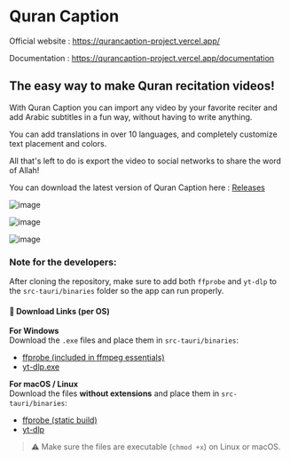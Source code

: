 # Quran Caption

Official website : https://qurancaption-project.vercel.app/

Documentation : https://qurancaption-project.vercel.app/documentation

## The easy way to make Quran recitation videos!

With Quran Caption you can import any video by your favorite reciter and add Arabic subtitles in a fun way, without having to write anything.

You can add translations in over 10 languages, and completely customize text placement and colors.

All that's left to do is export the video to social networks to share the word of Allah!

You can download the latest version of Quran Caption here : [Releases](https://github.com/zonetecde/QuranCaption-2/releases/latest)

![image](https://github.com/zonetecde/QuranCaption-2/assets/56195432/f9b005ea-fc50-45cf-8ecd-95f33a1aacfc)

![image](https://github.com/zonetecde/QuranCaption-2/assets/56195432/5924c052-4266-4b07-8229-b39d17446d25)

![image](https://github.com/zonetecde/QuranCaption-2/assets/56195432/1d51e292-e97f-4816-b497-4242ba153909)

### Note for the developers:

After cloning the repository, make sure to add both `ffprobe` and `yt-dlp` to the `src-tauri/binaries` folder so the app can run properly.

#### 🔧 Download Links (per OS)

**For Windows**  
Download the `.exe` files and place them in `src-tauri/binaries`:

- [ffprobe (included in ffmpeg essentials)](https://www.gyan.dev/ffmpeg/builds/ffmpeg-git-essentials.7z)
- [yt-dlp.exe](https://github.com/yt-dlp/yt-dlp/releases/download/2025.03.31/yt-dlp.exe)

**For macOS / Linux**  
Download the files **without extensions** and place them in `src-tauri/binaries`:

- [ffprobe (static build)](https://johnvansickle.com/ffmpeg/releases/ffmpeg-release-amd64-static.tar.xz)
- [yt-dlp](https://github.com/yt-dlp/yt-dlp/releases/download/2025.03.31/yt-dlp_linux)

> ⚠️ Make sure the files are executable (`chmod +x`) on Linux or macOS.
